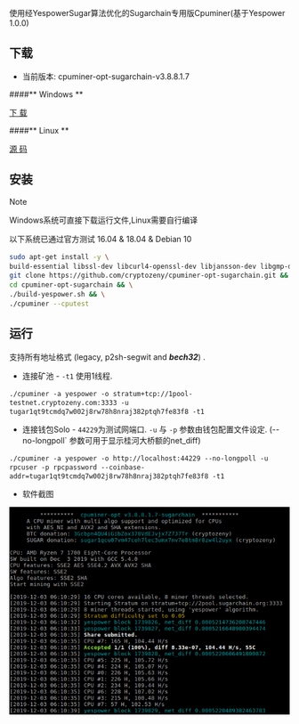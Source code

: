 使用经YespowerSugar算法优化的Sugarchain专用版Cpuminer(基于Yespower 1.0.0)

## 下载
- 当前版本: cpuminer-opt-sugarchain-v3.8.8.1.7

<!-- tabs:start -->

####** Windows **

[下  载](https://github.com/cryptozeny/cpuminer-opt-sugarchain/releases/download/v3.8.8.1.7rc1/cpuminer-opt-sugarchain-v3.8.8.1.7-w64.zip)


####** Linux **

[源  码](https://github.com/cryptozeny/cpuminer-opt-sugarchain)

<!-- tabs:end -->

## 安装
> [!Note]
>
> Windows系统可直接下载运行文件,Linux需要自行编译
>
> 以下系统已通过官方测试 16.04 & 18.04 & Debian 10

```bash
sudo apt-get install -y \
build-essential libssl-dev libcurl4-openssl-dev libjansson-dev libgmp-dev automake zlib1g-dev && \
git clone https://github.com/cryptozeny/cpuminer-opt-sugarchain.git && \
cd cpuminer-opt-sugarchain && \
./build-yespower.sh && \
./cpuminer --cputest
```

## 运行
支持所有地址格式 (legacy, p2sh-segwit and ___bech32___) .

 * 连接矿池 - `-t1` 使用1线程.
```
./cpuminer -a yespower -o stratum+tcp://1pool-testnet.cryptozeny.com:3333 -u tugar1qt9tcmdq7w002j8rw78h8nraj382ptqh7fe83f8 -t1
```

 * 连接钱包Solo - `44229`为测试网端口. `-u` 与 `-p` 参数由钱包配置文件设定. (--no-longpoll` 参数可用于显示桂河大桥额的net_diff)
```
./cpuminer -a yespower -o http://localhost:44229 --no-longpoll -u rpcuser -p rpcpassword --coinbase-addr=tugar1qt9tcmdq7w002j8rw78h8nraj382ptqh7fe83f8 -t1
```

 * 软件截图

![screenshot-cpuminer.png](../_images/screenshot-cpuminer.png)
